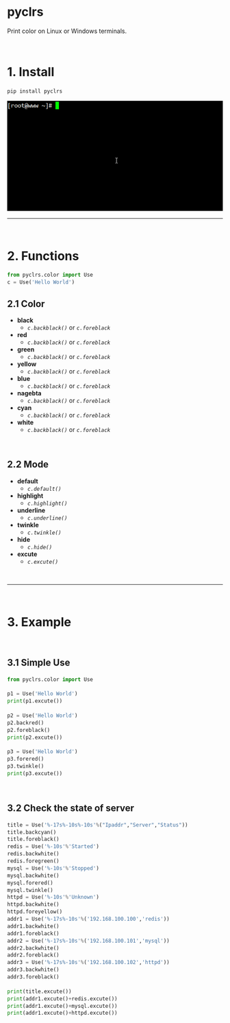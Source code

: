 # pyclrs
Print color on Linux or Windows terminals.

<br>

# 1. Install

```bash
pip install pyclrs
```
![install](https://raw.githubusercontent.com/liuhedong135/pyclrs/master/install.gif)
<br>



---

<br>

# 2. Functions
```python
from pyclrs.color import Use
c = Use('Hello World')
``` 

## 2.1 Color

- **black** 
  - *`c.backblack()`* or *`c.foreblack`*
- **red**   
  - *`c.backblack()`* or *`c.foreblack`*
- **green** 
  - *`c.backblack()`* or *`c.foreblack`*
- **yellow** 
  - *`c.backblack()`* or *`c.foreblack`*
- **blue**
  - *`c.backblack()`* or *`c.foreblack`*
- **nagebta** 
  - *`c.backblack()`* or *`c.foreblack`*
- **cyan** 
  - *`c.backblack()`* or *`c.foreblack`*
- **white** 
  - *`c.backblack()`* or *`c.foreblack`*

<br>

## 2.2 Mode

- **default**
  - *`c.default()`*
- **highlight**
  - *`c.highlight()`*
- **underline**
  - *`c.underline()`*
- **twinkle**
  - *`c.twinkle()`*
- **hide**
  - *`c.hide()`*
- **excute**
  - *`c.excute()`*

<br>

---

<br>

# 3. Example

<br>

## 3.1 Simple Use

```python
from pyclrs.color import Use

p1 = Use('Hello World')
print(p1.excute())

p2 = Use('Hello World')
p2.backred()
p2.foreblack()
print(p2.excute())

p3 = Use('Hello World')
p3.forered()
p3.twinkle()
print(p3.excute())
```

<br>

## 3.2 Check the state of server
```python
title = Use('%-17s%-10s%-10s'%("Ipaddr","Server","Status"))
title.backcyan()
title.foreblack()
redis = Use('%-10s'%'Started')
redis.backwhite()
redis.foregreen()
mysql = Use('%-10s'%'Stopped')
mysql.backwhite()
mysql.forered()
mysql.twinkle()
httpd = Use('%-10s'%'Unknown')
httpd.backwhite()
httpd.foreyellow()
addr1 = Use('%-17s%-10s'%('192.168.100.100','redis'))
addr1.backwhite()
addr1.foreblack()
addr2 = Use('%-17s%-10s'%('192.168.100.101','mysql'))
addr2.backwhite()
addr2.foreblack()
addr3 = Use('%-17s%-10s'%('192.168.100.102','httpd'))
addr3.backwhite()
addr3.foreblack()

print(title.excute())
print(addr1.excute()+redis.excute())
print(addr1.excute()+mysql.excute())
print(addr1.excute()+httpd.excute())
```
